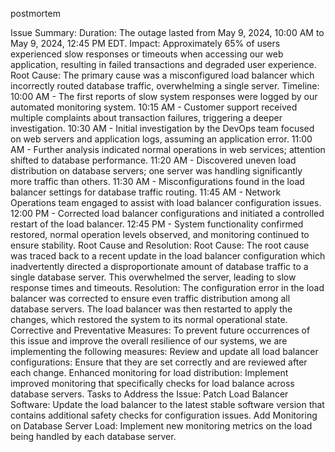 postmortem



Issue Summary:
Duration: The outage lasted from May 9, 2024, 10:00 AM to May 9, 2024, 12:45 PM EDT.
Impact: Approximately 65% of users experienced slow responses or timeouts when accessing our web application, resulting in failed transactions and degraded user experience.
Root Cause: The primary cause was a misconfigured load balancer which incorrectly routed database traffic, overwhelming a single server.
Timeline:
10:00 AM - The first reports of slow system responses were logged by our automated monitoring system.
10:15 AM - Customer support received multiple complaints about transaction failures, triggering a deeper investigation.
10:30 AM - Initial investigation by the DevOps team focused on web servers and application logs, assuming an application error.
11:00 AM - Further analysis indicated normal operations in web services; attention shifted to database performance.
11:20 AM - Discovered uneven load distribution on database servers; one server was handling significantly more traffic than others.
11:30 AM - Misconfigurations found in the load balancer settings for database traffic routing.
11:45 AM - Network Operations team engaged to assist with load balancer configuration issues.
12:00 PM - Corrected load balancer configurations and initiated a controlled restart of the load balancer.
12:45 PM - System functionality confirmed restored, normal operation levels observed, and monitoring continued to ensure stability.
Root Cause and Resolution:
Root Cause: The root cause was traced back to a recent update in the load balancer configuration which inadvertently directed a disproportionate amount of database traffic to a single database server. This overwhelmed the server, leading to slow response times and timeouts.
Resolution: The configuration error in the load balancer was corrected to ensure even traffic distribution among all database servers. The load balancer was then restarted to apply the changes, which restored the system to its normal operational state.
Corrective and Preventative Measures:
To prevent future occurrences of this issue and improve the overall resilience of our systems, we are implementing the following measures:
Review and update all load balancer configurations: Ensure that they are set correctly and are reviewed after each change.
Enhanced monitoring for load distribution: Implement improved monitoring that specifically checks for load balance across database servers.
Tasks to Address the Issue:
Patch Load Balancer Software: Update the load balancer to the latest stable software version that contains additional safety checks for configuration issues.
Add Monitoring on Database Server Load: Implement new monitoring metrics on the load being handled by each database server.
